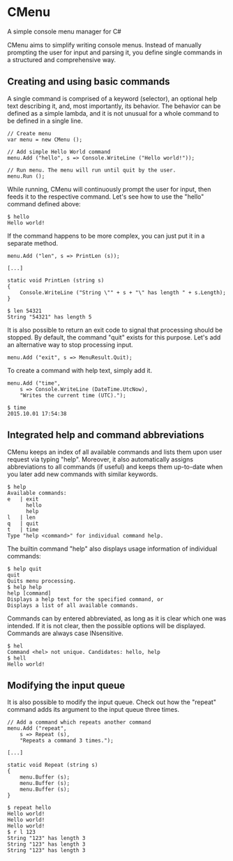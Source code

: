 # CMenu
A simple console menu manager for C#

CMenu aims to simplify writing console menus. Instead of manually prompting the user for input and parsing it, you define single commands in a structured and comprehensive way.



## Creating and using basic commands

A single command is comprised of a keyword (selector), an optional help text describing it, and, most importantly, its behavior. The behavior can be defined as a simple lambda, and it is not unusual for a whole command to be defined in a single line.

	// Create menu
	var menu = new CMenu ();

	// Add simple Hello World command
	menu.Add ("hello", s => Console.WriteLine ("Hello world!"));

	// Run menu. The menu will run until quit by the user.
	menu.Run ();

While running, CMenu will continuously prompt the user for input, then feeds it to the respective command. Let's see how to use the "hello" command defined above:

	$ hello
	Hello world!

If the command happens to be more complex, you can just put it in a separate method.
	
	menu.Add ("len", s => PrintLen (s));

	[...]
	
	static void PrintLen (string s)
	{
		Console.WriteLine ("String \"" + s + "\" has length " + s.Length);
	}

	$ len 54321
	String "54321" has length 5

It is also possible to return an exit code to signal that processing should be stopped.
By default, the command "quit" exists for this purpose. Let's add an alternative way to stop processing input.

	menu.Add ("exit", s => MenuResult.Quit);

To create a command with help text, simply add it.

	menu.Add ("time",
		s => Console.WriteLine (DateTime.UtcNow),
		"Writes the current time (UTC).");

	$ time
	2015.10.01 17:54:38



## Integrated help and command abbreviations

CMenu keeps an index of all available commands and lists them upon user request via typing "help". Moreover, it also automatically assigns abbreviations to all commands (if useful) and keeps them up-to-date when you later add new commands with similar keywords.

	$ help
	Available commands:
	e   | exit
	      hello
	      help
	l   | len
	q   | quit
	t   | time
	Type "help <command>" for individual command help.

The builtin command "help" also displays usage information of individual commands:

	$ help quit
	quit
	Quits menu processing.
	$ help help
	help [command]
	Displays a help text for the specified command, or
	Displays a list of all available commands.

Commands can by entered abbreviated, as long as it is clear which one was intended. If it is not clear, then the possible options will be displayed. Commands are always case INsensitive.

	$ hel
	Command <hel> not unique. Candidates: hello, help
	$ hell
	Hello world!



## Modifying the input queue

It is also possible to modify the input queue.
Check out how the "repeat" command adds its argument to the input queue three times.

	// Add a command which repeats another command
	menu.Add ("repeat",
		s => Repeat (s),
		"Repeats a command 3 times.");

	[...]
	
	static void Repeat (string s)
	{
		menu.Buffer (s);
		menu.Buffer (s);
		menu.Buffer (s);
	}

	$ repeat hello
	Hello world!
	Hello world!
	Hello world!
	$ r l 123
	String "123" has length 3
	String "123" has length 3
	String "123" has length 3

